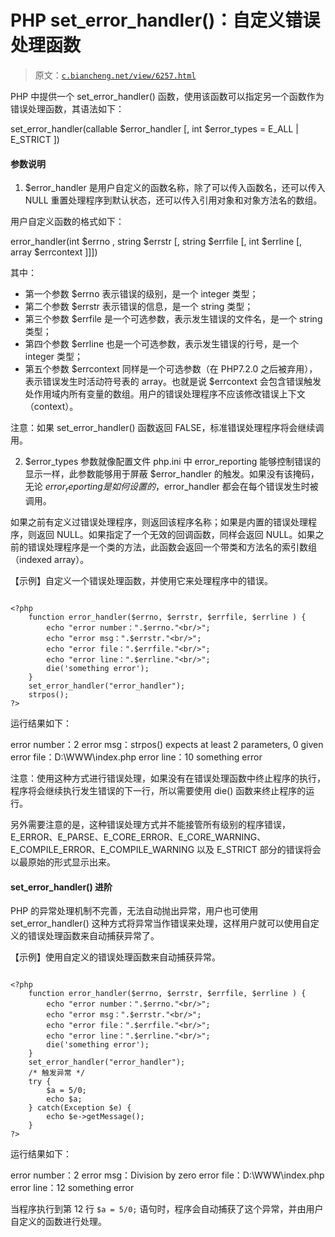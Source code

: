 # PHP set_error_handler()：自定义错误处理函数

> 原文：[`c.biancheng.net/view/6257.html`](http://c.biancheng.net/view/6257.html)

PHP 中提供一个 set_error_handler() 函数，使用该函数可以指定另一个函数作为错误处理函数，其语法如下：

set_error_handler(callable $error_handler [, int $error_types = E_ALL | E_STRICT ])

#### 参数说明

1) $error_handler 是用户自定义的函数名称，除了可以传入函数名，还可以传入 NULL 重置处理程序到默认状态，还可以传入引用对象和对象方法名的数组。

用户自定义函数的格式如下：

error_handler(int $errno , string $errstr [, string $errfile [, int $errline [, array $errcontext ]]])

其中：

*   第一个参数 $errno 表示错误的级别，是一个 integer 类型；
*   第二个参数 $errstr 表示错误的信息，是一个 string 类型；
*   第三个参数 $errfile 是一个可选参数，表示发生错误的文件名，是一个 string 类型；
*   第四个参数 $errline 也是一个可选参数，表示发生错误的行号，是一个 integer 类型；
*   第五个参数 $errcontext 同样是一个可选参数（在 PHP7.2.0 之后被弃用），表示错误发生时活动符号表的 array。也就是说 $errcontext 会包含错误触发处作用域内所有变量的数组。用户的错误处理程序不应该修改错误上下文（context）。

注意：如果 set_error_handler() 函数返回 FALSE，标准错误处理程序将会继续调用。

2) $error_types 参数就像配置文件 php.ini 中 error_reporting 能够控制错误的显示一样，此参数能够用于屏蔽 $error_handler 的触发。如果没有该掩码，无论 $error_reporting 是如何设置的，$error_handler 都会在每个错误发生时被调用。

如果之前有定义过错误处理程序，则返回该程序名称；如果是内置的错误处理程序，则返回 NULL。如果指定了一个无效的回调函数，同样会返回 NULL。如果之前的错误处理程序是一个类的方法，此函数会返回一个带类和方法名的索引数组（indexed array）。

【示例】自定义一个错误处理函数，并使用它来处理程序中的错误。

```

<?php
    function error_handler($errno, $errstr, $errfile, $errline ) {
        echo "error number：".$errno."<br/>";
        echo "error msg：".$errstr."<br/>";
        echo "error file：".$errfile."<br/>";
        echo "error line：".$errline."<br/>";
        die('something error');
    }
    set_error_handler("error_handler");
    strpos();
?>
```

运行结果如下：

error number：2
error msg：strpos() expects at least 2 parameters, 0 given
error file：D:\WWW\index.php
error line：10
something error

注意：使用这种方式进行错误处理，如果没有在错误处理函数中终止程序的执行，程序将会继续执行发生错误的下一行，所以需要使用 die() 函数来终止程序的运行。

另外需要注意的是，这种错误处理方式并不能接管所有级别的程序错误，E_ERROR、E_PARSE、E_CORE_ERROR、E_CORE_WARNING、E_COMPILE_ERROR、E_COMPILE_WARNING 以及 E_STRICT 部分的错误将会以最原始的形式显示出来。

#### set_error_handler() 进阶

PHP 的异常处理机制不完善，无法自动抛出异常，用户也可使用 set_error_handler() 这种方式将异常当作错误来处理，这样用户就可以使用自定义的错误处理函数来自动捕获异常了。

【示例】使用自定义的错误处理函数来自动捕获异常。

```

<?php
    function error_handler($errno, $errstr, $errfile, $errline ) {
        echo "error number：".$errno."<br/>";
        echo "error msg：".$errstr."<br/>";
        echo "error file：".$errfile."<br/>";
        echo "error line：".$errline."<br/>";
        die('something error');
    }
    set_error_handler("error_handler");
    /* 触发异常 */
    try {
        $a = 5/0;
        echo $a;
    } catch(Exception $e) {
        echo $e->getMessage();
    }
?>
```

运行结果如下：

error number：2
error msg：Division by zero
error file：D:\WWW\index.php
error line：12
something error

当程序执行到第 12 行 `$a = 5/0;` 语句时，程序会自动捕获了这个异常，并由用户自定义的函数进行处理。